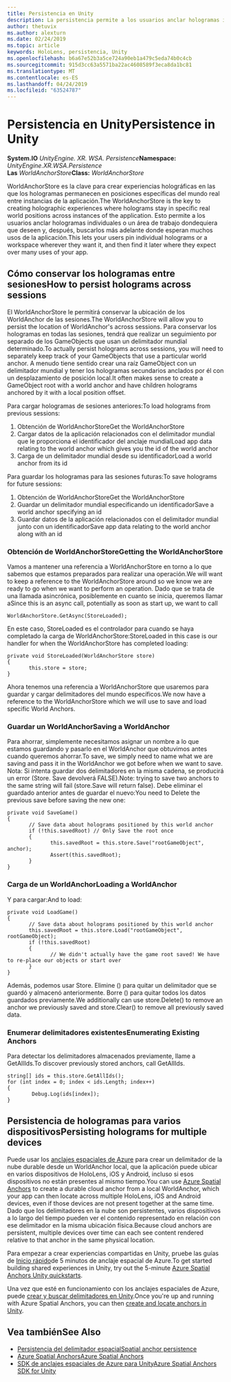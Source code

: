 ```yaml
---
title: Persistencia en Unity
description: La persistencia permite a los usuarios anclar hologramas individuales o un área de trabajo donde lo deseen y, después, buscarlos más adelante donde esperan muchos usos de la aplicación.
author: thetuvix
ms.author: alexturn
ms.date: 02/24/2019
ms.topic: article
keywords: HoloLens, persistencia, Unity
ms.openlocfilehash: b6a67e52b3a5ce724a90eb1a479c5eda74b0c4cb
ms.sourcegitcommit: 915d3cc63a5571ba22ac4608589f3eca8da1bc81
ms.translationtype: MT
ms.contentlocale: es-ES
ms.lasthandoff: 04/24/2019
ms.locfileid: "63524787"
---
```

# <a name="persistence-in-unity"></a><span data-ttu-id="e34e4-104">Persistencia en Unity</span><span class="sxs-lookup"><span data-stu-id="e34e4-104">Persistence in Unity</span></span>

<span data-ttu-id="e34e4-105">**System.IO** *UnityEngine. XR. WSA. Persistence*</span><span class="sxs-lookup"><span data-stu-id="e34e4-105">**Namespace:** *UnityEngine.XR.WSA.Persistence*</span></span><br>
<span data-ttu-id="e34e4-106">**Las** *WorldAnchorStore*</span><span class="sxs-lookup"><span data-stu-id="e34e4-106">**Class:** *WorldAnchorStore*</span></span>

<span data-ttu-id="e34e4-107">WorldAnchorStore es la clave para crear experiencias holográficas en las que los hologramas permanecen en posiciones específicas del mundo real entre instancias de la aplicación.</span><span class="sxs-lookup"><span data-stu-id="e34e4-107">The WorldAnchorStore is the key to creating holographic experiences where holograms stay in specific real world positions across instances of the application.</span></span> <span data-ttu-id="e34e4-108">Esto permite a los usuarios anclar hologramas individuales o un área de trabajo dondequiera que deseen y, después, buscarlos más adelante donde esperan muchos usos de la aplicación.</span><span class="sxs-lookup"><span data-stu-id="e34e4-108">This lets your users pin individual holograms or a workspace wherever they want it, and then find it later where they expect over many uses of your app.</span></span>

## <a name="how-to-persist-holograms-across-sessions"></a><span data-ttu-id="e34e4-109">Cómo conservar los hologramas entre sesiones</span><span class="sxs-lookup"><span data-stu-id="e34e4-109">How to persist holograms across sessions</span></span>

<span data-ttu-id="e34e4-110">El WorldAnchorStore le permitirá conservar la ubicación de los WorldAnchor de las sesiones.</span><span class="sxs-lookup"><span data-stu-id="e34e4-110">The WorldAnchorStore will allow you to persist the location of WorldAnchor's across sessions.</span></span> <span data-ttu-id="e34e4-111">Para conservar los hologramas en todas las sesiones, tendrá que realizar un seguimiento por separado de los GameObjects que usan un delimitador mundial determinado.</span><span class="sxs-lookup"><span data-stu-id="e34e4-111">To actually persist holograms across sessions, you will need to separately keep track of your GameObjects that use a particular world anchor.</span></span> <span data-ttu-id="e34e4-112">A menudo tiene sentido crear una raíz GameObject con un delimitador mundial y tener los hologramas secundarios anclados por él con un desplazamiento de posición local.</span><span class="sxs-lookup"><span data-stu-id="e34e4-112">It often makes sense to create a GameObject root with a world anchor and have children holograms anchored by it with a local position offset.</span></span>

<span data-ttu-id="e34e4-113">Para cargar hologramas de sesiones anteriores:</span><span class="sxs-lookup"><span data-stu-id="e34e4-113">To load holograms from previous sessions:</span></span>
1. <span data-ttu-id="e34e4-114">Obtención de WorldAnchorStore</span><span class="sxs-lookup"><span data-stu-id="e34e4-114">Get the WorldAnchorStore</span></span>
2. <span data-ttu-id="e34e4-115">Cargar datos de la aplicación relacionados con el delimitador mundial que le proporciona el identificador del anclaje mundial</span><span class="sxs-lookup"><span data-stu-id="e34e4-115">Load app data relating to the world anchor which gives you the id of the world anchor</span></span>
3. <span data-ttu-id="e34e4-116">Carga de un delimitador mundial desde su identificador</span><span class="sxs-lookup"><span data-stu-id="e34e4-116">Load a world anchor from its id</span></span>

<span data-ttu-id="e34e4-117">Para guardar los hologramas para las sesiones futuras:</span><span class="sxs-lookup"><span data-stu-id="e34e4-117">To save holograms for future sessions:</span></span>
1. <span data-ttu-id="e34e4-118">Obtención de WorldAnchorStore</span><span class="sxs-lookup"><span data-stu-id="e34e4-118">Get the WorldAnchorStore</span></span>
2. <span data-ttu-id="e34e4-119">Guardar un delimitador mundial especificando un identificador</span><span class="sxs-lookup"><span data-stu-id="e34e4-119">Save a world anchor specifying an id</span></span>
3. <span data-ttu-id="e34e4-120">Guardar datos de la aplicación relacionados con el delimitador mundial junto con un identificador</span><span class="sxs-lookup"><span data-stu-id="e34e4-120">Save app data relating to the world anchor along with an id</span></span>

### <a name="getting-the-worldanchorstore"></a><span data-ttu-id="e34e4-121">Obtención de WorldAnchorStore</span><span class="sxs-lookup"><span data-stu-id="e34e4-121">Getting the WorldAnchorStore</span></span>

<span data-ttu-id="e34e4-122">Vamos a mantener una referencia a WorldAnchorStore en torno a lo que sabemos que estamos preparados para realizar una operación.</span><span class="sxs-lookup"><span data-stu-id="e34e4-122">We will want to keep a reference to the WorldAnchorStore around so we know we are ready to go when we want to perform an operation.</span></span> <span data-ttu-id="e34e4-123">Dado que se trata de una llamada asincrónica, posiblemente en cuanto se inicia, queremos llamar a</span><span class="sxs-lookup"><span data-stu-id="e34e4-123">Since this is an async call, potentially as soon as start up, we want to call</span></span>

```
WorldAnchorStore.GetAsync(StoreLoaded);
```

<span data-ttu-id="e34e4-124">En este caso, StoreLoaded es el controlador para cuando se haya completado la carga de WorldAnchorStore:</span><span class="sxs-lookup"><span data-stu-id="e34e4-124">StoreLoaded in this case is our handler for when the WorldAnchorStore has completed loading:</span></span>

```
private void StoreLoaded(WorldAnchorStore store)
{
       this.store = store;
}
```

<span data-ttu-id="e34e4-125">Ahora tenemos una referencia a WorldAnchorStore que usaremos para guardar y cargar delimitadores del mundo específicos.</span><span class="sxs-lookup"><span data-stu-id="e34e4-125">We now have a reference to the WorldAnchorStore which we will use to save and load specific World Anchors.</span></span>

### <a name="saving-a-worldanchor"></a><span data-ttu-id="e34e4-126">Guardar un WorldAnchor</span><span class="sxs-lookup"><span data-stu-id="e34e4-126">Saving a WorldAnchor</span></span>

<span data-ttu-id="e34e4-127">Para ahorrar, simplemente necesitamos asignar un nombre a lo que estamos guardando y pasarlo en el WorldAnchor que obtuvimos antes cuando queremos ahorrar.</span><span class="sxs-lookup"><span data-stu-id="e34e4-127">To save, we simply need to name what we are saving and pass it in the WorldAnchor we got before when we want to save.</span></span> <span data-ttu-id="e34e4-128">Nota: Si intenta guardar dos delimitadores en la misma cadena, se producirá un error (Store. Save devolverá FALSE).</span><span class="sxs-lookup"><span data-stu-id="e34e4-128">Note: trying to save two anchors to the same string will fail (store.Save will return false).</span></span> <span data-ttu-id="e34e4-129">Debe eliminar el guardado anterior antes de guardar el nuevo:</span><span class="sxs-lookup"><span data-stu-id="e34e4-129">You need to Delete the previous save before saving the new one:</span></span>

```
private void SaveGame()
{
       // Save data about holograms positioned by this world anchor
       if (!this.savedRoot) // Only Save the root once
       {
              this.savedRoot = this.store.Save("rootGameObject", anchor);
              Assert(this.savedRoot);
       }
}
```

### <a name="loading-a-worldanchor"></a><span data-ttu-id="e34e4-130">Carga de un WorldAnchor</span><span class="sxs-lookup"><span data-stu-id="e34e4-130">Loading a WorldAnchor</span></span>

<span data-ttu-id="e34e4-131">Y para cargar:</span><span class="sxs-lookup"><span data-stu-id="e34e4-131">And to load:</span></span>

```
private void LoadGame()
{
       // Save data about holograms positioned by this world anchor
       this.savedRoot = this.store.Load("rootGameObject", rootGameObject);
       if (!this.savedRoot)
       {
              // We didn't actually have the game root saved! We have to re-place our objects or start over
       }
}
```

<span data-ttu-id="e34e4-132">Además, podemos usar Store. Elimine () para quitar un delimitador que se guardó y almacenó anteriormente. Borre () para quitar todos los datos guardados previamente.</span><span class="sxs-lookup"><span data-stu-id="e34e4-132">We additionally can use store.Delete() to remove an anchor we previously saved and store.Clear() to remove all previously saved data.</span></span>

### <a name="enumerating-existing-anchors"></a><span data-ttu-id="e34e4-133">Enumerar delimitadores existentes</span><span class="sxs-lookup"><span data-stu-id="e34e4-133">Enumerating Existing Anchors</span></span>

<span data-ttu-id="e34e4-134">Para detectar los delimitadores almacenados previamente, llame a GetAllIds.</span><span class="sxs-lookup"><span data-stu-id="e34e4-134">To discover previously stored anchors, call GetAllIds.</span></span>

```
string[] ids = this.store.GetAllIds();
for (int index = 0; index < ids.Length; index++)
{
        Debug.Log(ids[index]);
}
```

## <a name="persisting-holograms-for-multiple-devices"></a><span data-ttu-id="e34e4-135">Persistencia de hologramas para varios dispositivos</span><span class="sxs-lookup"><span data-stu-id="e34e4-135">Persisting holograms for multiple devices</span></span>

<span data-ttu-id="e34e4-136">Puede usar los <a href="https://docs.microsoft.com/azure/spatial-anchors/overview" target="_blank">anclajes espaciales de Azure</a> para crear un delimitador de la nube durable desde un WorldAnchor local, que la aplicación puede ubicar en varios dispositivos de HoloLens, iOS y Android, incluso si esos dispositivos no están presentes al mismo tiempo.</span><span class="sxs-lookup"><span data-stu-id="e34e4-136">You can use <a href="https://docs.microsoft.com/azure/spatial-anchors/overview" target="_blank">Azure Spatial Anchors</a> to create a durable cloud anchor from a local WorldAnchor, which your app can then locate across multiple HoloLens, iOS and Android devices, even if those devices are not present together at the same time.</span></span>  <span data-ttu-id="e34e4-137">Dado que los delimitadores en la nube son persistentes, varios dispositivos a lo largo del tiempo pueden ver el contenido representado en relación con ese delimitador en la misma ubicación física.</span><span class="sxs-lookup"><span data-stu-id="e34e4-137">Because cloud anchors are persistent, multiple devices over time can each see content rendered relative to that anchor in the same physical location.</span></span>

<span data-ttu-id="e34e4-138">Para empezar a crear experiencias compartidas en Unity, pruebe las guías de <a href="https://docs.microsoft.com/azure/spatial-anchors/unity-overview" target="_blank">Inicio rápido</a>de 5 minutos de anclaje espacial de Azure.</span><span class="sxs-lookup"><span data-stu-id="e34e4-138">To get started building shared experiences in Unity, try out the 5-minute <a href="https://docs.microsoft.com/azure/spatial-anchors/unity-overview" target="_blank">Azure Spatial Anchors Unity quickstarts</a>.</span></span>

<span data-ttu-id="e34e4-139">Una vez que esté en funcionamiento con los anclajes espaciales de Azure, puede <a href="https://docs.microsoft.com/azure/spatial-anchors/concepts/create-locate-anchors-unity" target="_blank">crear y buscar delimitadores en Unity</a>.</span><span class="sxs-lookup"><span data-stu-id="e34e4-139">Once you're up and running with Azure Spatial Anchors, you can then <a href="https://docs.microsoft.com/azure/spatial-anchors/concepts/create-locate-anchors-unity" target="_blank">create and locate anchors in Unity</a>.</span></span>

## <a name="see-also"></a><span data-ttu-id="e34e4-140">Vea también</span><span class="sxs-lookup"><span data-stu-id="e34e4-140">See Also</span></span>
* [<span data-ttu-id="e34e4-141">Persistencia del delimitador espacial</span><span class="sxs-lookup"><span data-stu-id="e34e4-141">Spatial anchor persistence</span></span>](coordinate-systems.md#spatial-anchor-persistence)
* <span data-ttu-id="e34e4-142"><a href="https://docs.microsoft.com/azure/spatial-anchors" target="_blank">Azure Spatial Anchors</a></span><span class="sxs-lookup"><span data-stu-id="e34e4-142"><a href="https://docs.microsoft.com/azure/spatial-anchors" target="_blank">Azure Spatial Anchors</a></span></span>
* <span data-ttu-id="e34e4-143"><a href="https://docs.microsoft.com/dotnet/api/Microsoft.Azure.SpatialAnchors" target="_blank">SDK de anclajes espaciales de Azure para Unity</a></span><span class="sxs-lookup"><span data-stu-id="e34e4-143"><a href="https://docs.microsoft.com/dotnet/api/Microsoft.Azure.SpatialAnchors" target="_blank">Azure Spatial Anchors SDK for Unity</a></span></span>
